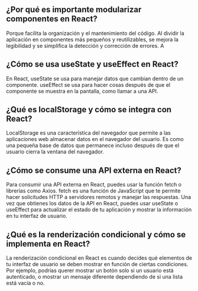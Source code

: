 ## ¿Por qué es importante modularizar componentes en React?
Porque facilita la organización y el mantenimiento del código. Al dividir la aplicación en componentes más pequeños y reutilizables, se mejora la legibilidad y se simplifica la detección y corrección de errores. A
## ¿Cómo se usa useState y useEffect en React?
En React, useState se usa para manejar datos que cambian dentro de un componente. useEffect se usa para hacer cosas después de que el componente se muestra en la pantalla, como llamar a una API.
## ¿Qué es localStorage y cómo se integra con React?
LocalStorage es una característica del navegador que permite a las aplicaciones web almacenar datos en el navegador del usuario. Es como una pequeña base de datos que permanece incluso después de que el usuario cierra la ventana del navegador.
## ¿Cómo se consume una API externa en React?
Para consumir una API externa en React, puedes usar la función fetch o librerías como Axios. fetch es una función de JavaScript que te permite hacer solicitudes HTTP a servidores remotos y manejar las respuestas. Una vez que obtienes los datos de la API en React, puedes usar useState o useEffect para actualizar el estado de tu aplicación y mostrar la información en tu interfaz de usuario.
## ¿Qué es la renderización condicional y cómo se implementa en React?
La renderización condicional en React es cuando decides qué elementos de tu interfaz de usuario se deben mostrar en función de ciertas condiciones. Por ejemplo, podrías querer mostrar un botón solo si un usuario está autenticado, o mostrar un mensaje diferente dependiendo de si una lista está vacía o no.


